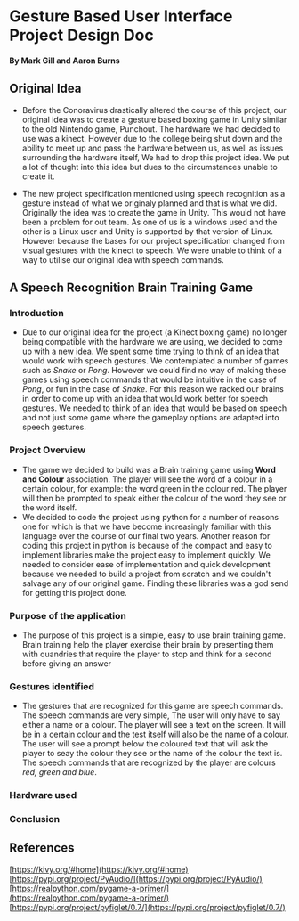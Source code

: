 #  Gesture Based User Interface Project Design Doc
#### By Mark Gill and Aaron Burns

## Original Idea
* Before the Conoravirus drastically altered the course of this project, our original idea was to create a gesture based boxing game in Unity similar to the old Nintendo game, Punchout. The hardware we had decided to use was a kinect. However due to the college being shut down and the ability to meet up and pass the hardware between us, as well as issues surrounding the hardware itself, We had to drop this project idea. We put a lot of thought into this idea but dues to the circumstances unable to create it. 

* The new project specification mentioned using speech recognition as a gesture instead of what we originaly planned and that is what we did. Originally the idea was to create the game in Unity. This would not have been a problem for out team. As one of us is a windows used and the other is a Linux user and Unity is supported by that version of Linux. However because the bases for our project specification changed from visual gestures with the kinect to speech. We were unable to think of a way to utilise our original idea with speech commands.


## A Speech Recognition Brain Training Game
### Introduction
* Due to our original idea for the project (a Kinect boxing game) no longer being compatible with the hardware we are using, we decided to come up with a new idea. We spent some time trying to think of an idea that would work with speech gestures. We contemplated a number of games such as *Snake* or *Pong*. However we could find no way of making these games using speech commands that would be intuitive in the case of *Pong*, or fun in the case of *Snake*. For this reason we racked our brains in order to come up with an idea that would work better for speech gestures. We needed to think of an idea that would be based on speech and not just some game where the gameplay options are adapted into speech gestures.

### Project Overview
* The game we decided to build was a Brain training game using **Word and Colour** association. The player will see the word of a colour in a certain colour, for example: the word green in the colour red. The player will then be prompted to speak either the colour of the word they see or the word itself.
* We decided to code the project using python for a number of reasons one for which is that we have become increasingly familiar with this language over the course of our final two years. Another reason for coding this project in python is because of the compact and easy to implement libraries make the project easy to implement quickly, We needed to consider ease of implementation and quick development because we needed to build a project from scratch and we couldn't salvage any of our original game. Finding these libraries was a god send for getting this project done.

### Purpose of the application
* The purpose of this project is a simple, easy to use brain training game. Brain training help the player exercise their brain by presenting them with quandries that require the player to stop and think for a second before giving an answer

### Gestures identified
* The gestures that are recognized for this game are speech commands. The speech commands are very simple, The user will only have to say either a name or a colour. The player will see a text on the screen. It will be in a certain colour and the test itself will also be the name of a colour. The user will see a prompt below the coloured text that will ask the player to seay the colour they see or the name of the colour the text is. The speech commands that are recognized by the player are colours *red, green and blue*. 

### Hardware used

### Conclusion

## References
[https://kivy.org/#home](https://kivy.org/#home)  
[https://pypi.org/project/PyAudio/](https://pypi.org/project/PyAudio/)  
[https://realpython.com/pygame-a-primer/](https://realpython.com/pygame-a-primer/)  
[https://pypi.org/project/pyfiglet/0.7/](https://pypi.org/project/pyfiglet/0.7/)  

